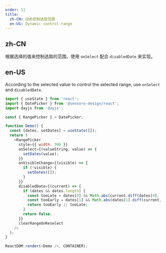 ```yaml
---
order: 11
title:
  zh-CN: 动态控制选取范围
  en-US: Dynamic control range
---
```


## zh-CN

根据选择的值来控制选取的范围，使用 `onSelect` 配合 `disabledDate` 来实现。

## en-US

According to the selected value to control the selected range, use `onSelect` and `disabledDate`.

```js
import { useState } from 'react';
import { DatePicker } from '@sensoro-design/react';
import dayjs from 'dayjs';

const { RangePicker } = DatePicker;

function Demo() {
  const [dates, setDates] = useState([]);
  return (
    <RangePicker
      style={{ width: 300 }}
      onSelect={(valueString, value) => {
        setDates(value);
      }}
      onVisibleChange={(visible) => {
        if (!visible) {
          setDates([]);
        }
      }}
      disabledDate={(current) => {
        if (dates && dates.length) {
          const tooLate = dates[0] && Math.abs(current.diff(dates[0], 'day')) > 7;
          const tooEarly = dates[1] && Math.abs(dates[1].diff(current, 'day')) > 7;
          return tooEarly || tooLate;
        }
        return false;
      }}
      clearRangeOnReselect
    />
  );
}

ReactDOM.render(<Demo />, CONTAINER);
```
